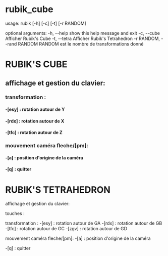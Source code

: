# rubik_cube

usage: rubik [-h] [-c] [-t] [-r RANDOM]

optional arguments:
  -h, --help            show this help message and exit
  -c, --cube            Afficher Rubik's Cube
  -t, --tetra           Afficher Rubik's Tetrahedron
  -r RANDOM, --rand RANDOM
                        RANDOM est le nombre de transformations donné


#                     RUBIK'S CUBE           
                                
 ## affichage et gestion du clavier:

 ### transformation : 
 #### -[esy]   : rotation autour de Y 
 #### -[rdx]   : rotation autour de X 
 #### -[tfc]   : rotation autour de Z 

 ### mouvement caméra fleche/[pm]:
 #### -[a]     : position d'origine de la caméra

 #### -[q]     : quitter




#                     RUBIK'S TETRAHEDRON      
                                
 affichage et gestion du clavier:

 touches : 

 transformation : 
 -[esy]   : rotation autour de GA
 -[rdx]   : rotation autour de GB
 -[tfc]   : rotation autour de GC
 -[zgv]   : rotation autour de GD

 mouvement caméra fleche/[pm]:
 -[a]     : position d'origine de la caméra

 -[q]     : quitter


